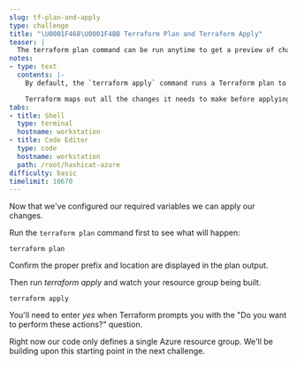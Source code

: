 ```yaml
---
slug: tf-plan-and-apply
type: challenge
title: "\U0001F468‍\U0001F4BB Terraform Plan and Terraform Apply"
teaser: |
  The terraform plan command can be run anytime to get a preview of changes that Terraform might make. When you run terraform apply these changes are implemented, and Terraform builds, updates, or destroys resources.
notes:
- type: text
  contents: |-
    By default, the `terraform apply` command runs a Terraform plan to show you what changes it wants to make.

    Terraform maps out all the changes it needs to make before applying them.
tabs:
- title: Shell
  type: terminal
  hostname: workstation
- title: Code Editor
  type: code
  hostname: workstation
  path: /root/hashicat-azure
difficulty: basic
timelimit: 10670
---
```

Now that we've configured our required variables we can apply our changes.

Run the `terraform plan` command first to see what will happen:

```
terraform plan
```
Confirm the proper prefix and location are displayed in the plan output.

Then run *terraform apply* and watch your resource group being built.

```
terraform apply
```

You'll need to enter *yes* when Terraform prompts you with the "Do you want to perform these actions?" question.

Right now our code only defines a single Azure resource group. We'll be building upon this starting point in the next challenge.